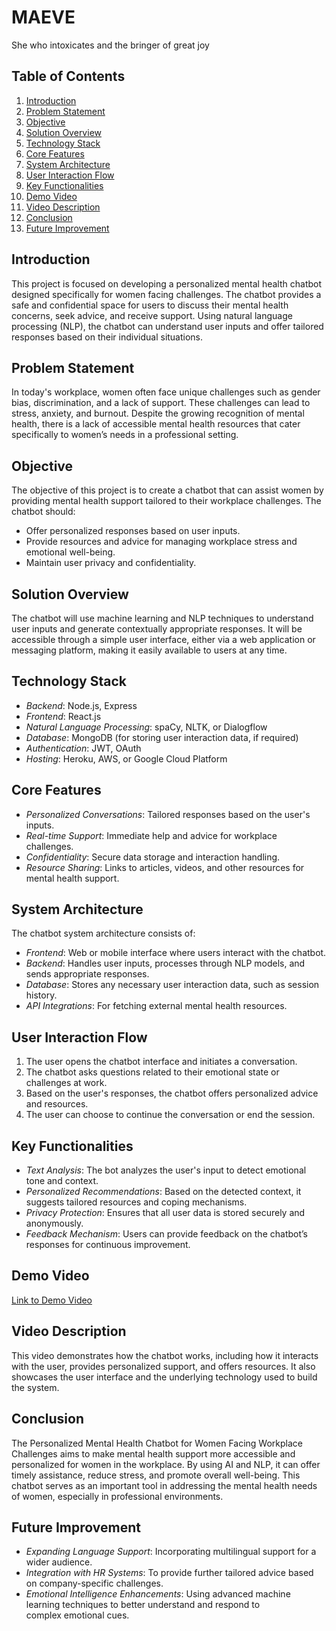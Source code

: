 # MAEVE
She who intoxicates and the bringer of great joy

## Table of Contents
1. [Introduction](#introduction)
2. [Problem Statement](#problem-statement)
3. [Objective](#objective)
4. [Solution Overview](#solution-overview)
5. [Technology Stack](#technology-stack)
6. [Core Features](#core-features)
7. [System Architecture](#system-architecture)
8. [User Interaction Flow](#user-interaction-flow)
9. [Key Functionalities](#key-functionalities)
10. [Demo Video](#demo-video)
11. [Video Description](#video-description)
12. [Conclusion](#conclusion)
13. [Future Improvement](#future-improvements)


## Introduction
This project is focused on developing a personalized mental health chatbot designed specifically for women facing challenges. The chatbot provides a safe and confidential space for users to discuss their mental health concerns, seek advice, and receive support. Using natural language processing (NLP), the chatbot can understand user inputs and offer tailored responses based on their individual situations.
## Problem Statement
In today's workplace, women often face unique challenges such as gender bias, discrimination, and a lack of support. These challenges can lead to stress, anxiety, and burnout. Despite the growing recognition of mental health, there is a lack of accessible mental health resources that cater specifically to women’s needs in a professional setting.

## Objective
The objective of this project is to create a chatbot that can assist women by providing mental health support tailored to their workplace challenges. The chatbot should:
- Offer personalized responses based on user inputs.
- Provide resources and advice for managing workplace stress and emotional well-being.
- Maintain user privacy and confidentiality.
## Solution Overview
The chatbot will use machine learning and NLP techniques to understand user inputs and generate contextually appropriate responses. It will be accessible through a simple user interface, either via a web application or messaging platform, making it easily available to users at any time.

## Technology Stack
- *Backend*: Node.js, Express
- *Frontend*: React.js 
- *Natural Language Processing*: spaCy, NLTK, or Dialogflow
- *Database*: MongoDB (for storing user interaction data, if required)
- *Authentication*: JWT, OAuth
- *Hosting*: Heroku, AWS, or Google Cloud Platform

## Core Features
- *Personalized Conversations*: Tailored responses based on the user's inputs.
- *Real-time Support*: Immediate help and advice for workplace challenges.
- *Confidentiality*: Secure data storage and interaction handling.
- *Resource Sharing*: Links to articles, videos, and other resources for mental health support.


## System Architecture
The chatbot system architecture consists of:
- *Frontend*: Web or mobile interface where users interact with the chatbot.
- *Backend*: Handles user inputs, processes through NLP models, and sends appropriate responses.
- *Database*: Stores any necessary user interaction data, such as session history.
- *API Integrations*: For fetching external mental health resources.

## User Interaction Flow
1. The user opens the chatbot interface and initiates a conversation.
2. The chatbot asks questions related to their emotional state or challenges at work.
3. Based on the user's responses, the chatbot offers personalized advice and resources.
4. The user can choose to continue the conversation or end the session.

## Key Functionalities
- *Text Analysis*: The bot analyzes the user's input to detect emotional tone and context.
- *Personalized Recommendations*: Based on the detected context, it suggests tailored resources and coping mechanisms.
- *Privacy Protection*: Ensures that all user data is stored securely and anonymously.
- *Feedback Mechanism*: Users can provide feedback on the chatbot’s responses for continuous improvement.
## Demo Video
[Link to Demo Video](#) 

## Video Description
This video demonstrates how the chatbot works, including how it interacts with the user, provides personalized support, and offers resources. It also showcases the user interface and the underlying technology used to build the system.

## Conclusion
The Personalized Mental Health Chatbot for Women Facing Workplace Challenges aims to make mental health support more accessible and personalized for women in the workplace. By using AI and NLP, it can offer timely assistance, reduce stress, and promote overall well-being. This chatbot serves as an important tool in addressing the mental health needs of women, especially in professional environments.

## Future Improvement
- *Expanding Language Support*: Incorporating multilingual support for a wider audience.
- *Integration with HR Systems*: To provide further tailored advice based on company-specific challenges.
- *Emotional Intelligence Enhancements*: Using advanced machine learning techniques to better understand and respond to complex emotional cues.
